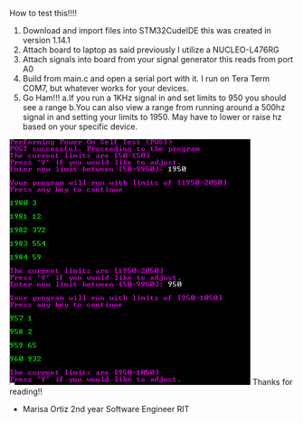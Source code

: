 How to test this!!!!

  1. Download and import files into STM32CudeIDE this was created in version 1.14.1
  2. Attach board to laptop as said previously I utilize a NUCLEO-L476RG
  3. Attach signals into board from your signal generator this reads from port A0
  4. Build from main.c and open a serial port with it. I run on Tera Term COM7, but whatever works for your devices.
  5. Go Ham!!!
    a.If you run a 1KHz signal in and set limits to 950 you should see a range
    b.You can also view a range from running around a 500hz signal in and setting your limits to 1950. May have to lower or raise hz based on your specific device.

![Example Output](/programRunningSuccessFully!!!!.png)
Thanks for reading!!

- Marisa Ortiz 2nd year Software Engineer RIT
